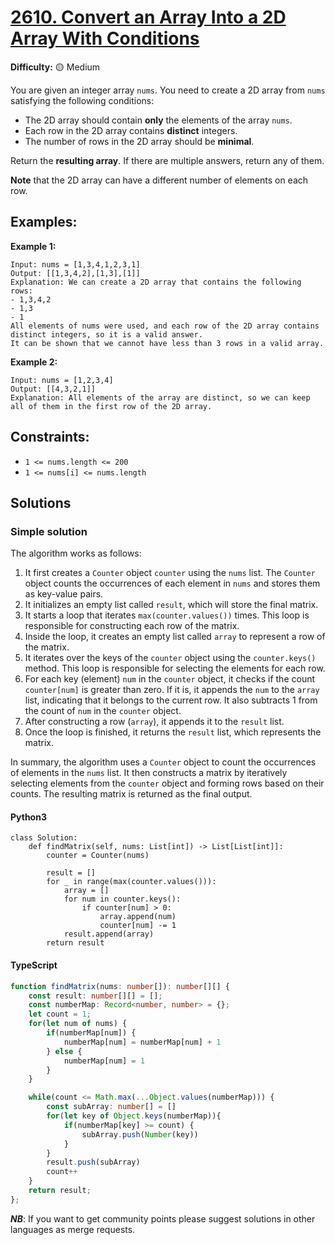 # [2610. Convert an Array Into a 2D Array With Conditions](https://leetcode.com/problems/convert-an-array-into-a-2d-array-with-conditions/)

**Difficulty:** :yellow_circle: Medium

You are given an integer array `nums`. You need to create a 2D array from `nums`
satisfying the following conditions:

- The 2D array should contain **only** the elements of the array `nums`.
- Each row in the 2D array contains **distinct** integers.
- The number of rows in the 2D array should be **minimal**.

Return the __resulting array__. If there are multiple answers, return any of them.

**Note** that the 2D array can have a different number of elements on each row.

## Examples:

**Example 1:**

```text
Input: nums = [1,3,4,1,2,3,1]
Output: [[1,3,4,2],[1,3],[1]]
Explanation: We can create a 2D array that contains the following rows:
- 1,3,4,2
- 1,3
- 1
All elements of nums were used, and each row of the 2D array contains distinct integers, so it is a valid answer.
It can be shown that we cannot have less than 3 rows in a valid array.
```

**Example 2:**

```text
Input: nums = [1,2,3,4]
Output: [[4,3,2,1]]
Explanation: All elements of the array are distinct, so we can keep all of them in the first row of the 2D array.
```

## Constraints:

- `1 <= nums.length <= 200`
- `1 <= nums[i] <= nums.length`


## Solutions

### Simple solution

The algorithm works as follows:

1. It first creates a `Counter` object `counter` using the `nums` list. The `Counter` object counts the occurrences of each element in `nums` and stores them as key-value pairs.
2. It initializes an empty list called `result`, which will store the final matrix.
3. It starts a loop that iterates `max(counter.values())` times. This loop is responsible for constructing each row of the matrix.
4. Inside the loop, it creates an empty list called `array` to represent a row of the matrix.
5. It iterates over the keys of the `counter` object using the `counter.keys()` method. This loop is responsible for selecting the elements for each row.
6. For each key (element) `num` in the `counter` object, it checks if the count `counter[num]` is greater than zero. If it is, it appends the `num` to the `array` list, indicating that it belongs to the current row. It also subtracts 1 from the count of `num` in the `counter` object.
7. After constructing a row (`array`), it appends it to the `result` list.
8. Once the loop is finished, it returns the `result` list, which represents the matrix.

In summary, the algorithm uses a `Counter` object to count the occurrences of elements in the `nums` list. It then constructs a matrix by iteratively selecting elements from the `counter` object and forming rows based on their counts. The resulting matrix is returned as the final output.

#### Python3

```python3
class Solution:
    def findMatrix(self, nums: List[int]) -> List[List[int]]:
        counter = Counter(nums)

        result = []
        for _ in range(max(counter.values())):
            array = []
            for num in counter.keys():
                if counter[num] > 0:
                    array.append(num)
                    counter[num] -= 1
            result.append(array)
        return result
```
#### TypeScript

``` typescript
function findMatrix(nums: number[]): number[][] {
    const result: number[][] = [];
    const numberMap: Record<number, number> = {};
    let count = 1;
    for(let num of nums) {
        if(numberMap[num]) {
            numberMap[num] = numberMap[num] + 1
        } else {
            numberMap[num] = 1
        }
    }

    while(count <= Math.max(...Object.values(numberMap))) {
        const subArray: number[] = []
        for(let key of Object.keys(numberMap)){
            if(numberMap[key] >= count) {
                subArray.push(Number(key))
            }
        }
        result.push(subArray)
        count++
    }
    return result;
};
```
***NB***: If you want to get community points please suggest solutions in other languages as merge requests.
